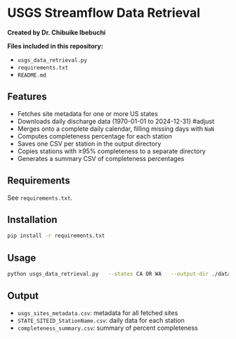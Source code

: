 # USGS Streamflow Data Retrieval

**Created by Dr. Chibuike Ibebuchi**

**Files included in this repository:**

- `usgs_data_retrieval.py`
- `requirements.txt`
- `README.md`

## Features

- Fetches site metadata for one or more US states
- Downloads daily discharge data (1970-01-01 to 2024-12-31) #adjust 
- Merges onto a complete daily calendar, filling missing days with `NaN`
- Computes completeness percentage for each station
- Saves one CSV per station in the output directory
- Copies stations with ≥95% completeness to a separate directory
- Generates a summary CSV of completeness percentages

## Requirements

See `requirements.txt`.

## Installation

```bash
pip install -r requirements.txt
```

## Usage

```bash
python usgs_data_retrieval.py   --states CA OR WA   --output-dir ./data/final   --complete-dir ./data/complete
```

## Output

- `usgs_sites_metadata.csv`: metadata for all fetched sites
- `STATE_SITEID_StationName.csv`: daily data for each station
- `completeness_summary.csv`: summary of percent completeness


